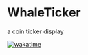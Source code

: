 # WhaleTicker
a coin ticker display

[![wakatime](https://wakatime.com/badge/user/e1190e75-2c88-4f25-96e6-08b78a9876a7/project/54b25b22-55a2-41cd-88d1-dd2bdb63310a.svg)](https://wakatime.com/badge/user/e1190e75-2c88-4f25-96e6-08b78a9876a7/project/54b25b22-55a2-41cd-88d1-dd2bdb63310a)

